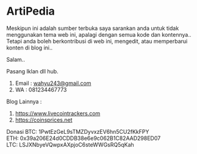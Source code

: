 # ArtiPedia

Meskipun ini adalah sumber terbuka saya sarankan anda untuk tidak menggunakan tema web ini, apalagi dengan semua kode dan kontennya..
Tetapi anda boleh berkontribusi di web ini, mengedit, atau memperbarui konten di blog ini..

Salam..

Pasang Iklan dll hub.
1. Email  : wahyu243@gmail.com
1. WA     : 081234467773

Blog Lainnya :
1. https://www.livecointrackers.com
2. https://coinsprices.net

Donasi
BTC: 1PwtEzGeL9sTMZDyvxzEV6hn5CU2fKkFPY    
ETH: 0x39a206E24d0CDDB38e6e9c062B1C82AAD298ED07    
LTC: LSJXNbyeVQwpxAXpjoC6steWWGsRQ5qKah 
